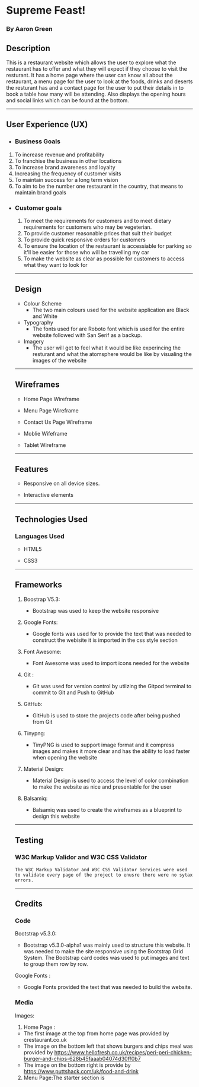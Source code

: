 
# Supreme Feast!

### By Aaron Green

## Description
<p>This is a restaurant website which allows the user to explore what the restaurant has to offer and what they will expect if they choose to visit the resturant. It has a home page where the user can know all about the restaurant, a menu page for the user to look at the foods, drinks and deserts the resturant has and a contact page for the user to put their details in to book a table how many will be attending. Also displays the opening hours and social links which can be found at the bottom.  <p>

----
## User Experience (UX)  
 *  ### Business Goals
  1.   To increase revenue and profitability
  1.   To franchise the business in other locations
  1.   To increase brand awareness and loyalty
  1. Increasing the frequency of customer visits 
  1. To maintain success for a long term vision 
  1. To aim to be the number one restaurant in the country, that means to maintain brand goals  

* ### Customer goals
  1. To meet the requirements for customers and to meet dietary requirements for customers who may be vegeterian. 
  1. To provide customer reasonable prices that suit their budget
  1. To provide quick responsive orders for customers
  1. To ensure the location of the restaurant is accessiable for parking so it'll be easier for those who will be travelling my car 
  1. To make the website as clear as possible for customers to access what they want to look for

  ----
  ## Design
   * Colour Scheme
      * The two main colours used for the website application are Black and White
    * Typography 
      * The fonts used for are Roboto font which is used for the entire website followed with San Serif as a backup. 
    * Imagery 
       * The user will get to feel what it would be like experincing the resturant and what the atomsphere would be like by visualing the images of the website    
    ----
  ## Wireframes
    * Home Page Wireframe
    
    * Menu Page Wireframe 

    * Contact Us Page Wireframe

    * Moblie Wifeframe 

    * Tablet Wireframe
     ----
    ## Features 
     * Responsive on all device sizes. 
     
     * Interactive elements
     ----
     ## Technologies Used 
     
     ### Languages Used

     * HTML5

     * CSS3
     ------
     ## Frameworks
     
     1. Boostrap V5.3:
        * Bootstrap was used to keep the website responsive 

     1. Google Fonts:
        * Google fonts was used for to provide the text that was needed to construct the webisite it is imported in the css style section 

     1. Font Awesome:
        * Font Awesome was used to import icons needed for the website  
     
    1.  Git :
        * Git was used for version control by utilzing the Gitpod terminal to commit to Git and Push to GitHub 

     1. GitHub:
         * GitHub is used to store the projects code after being pushed from Git
     1. Tinypng:
         * TinyPNG is used to support image format and it compress images and makes it more clear and has the ability to load faster when opening the website
     1. Material Design:
        * Material Design is used to access the level of color combination to make the website as nice and presentable for the user
    1. Balsamiq:
       * Balsamiq was used to create the wireframes as a blueprint to design this website    
     -----
    ## Testing
     ### W3C Markup Validor and W3C CSS Validator
      The W3C Markup Validator and W3C CSS Validator Services were used to validate every page of the project to enusre there were no sytax errors. 
     ------
    ## Credits
    
   ### Code
   Bootstrap v5.3.0:
    * Bootstrap v5.3.0-alpha1 was mainly used to structure this website. It was needed to make the site responsive using the Bootstrap Grid System. The Bootstrap card codes was used to put images and text to group them row by row. 

    Google Fonts :
    * Google Fonts provided the text that was needed to build the website.

    ### Media
   Images:
    1. Home Page :   
    * The first image at the top from home page was provided by  crestaurant.co.uk 
    * The image on the bottom left that shows burgers and chips meal was provided by https://www.hellofresh.co.uk/recipes/peri-peri-chicken-burger-and-chips-628b45faaab04074d30ff0b7 
    * The image on the bottom right is provide by https://www.puttshack.com/uk/food-and-drink

   2. Menu Page:The starter section is 

